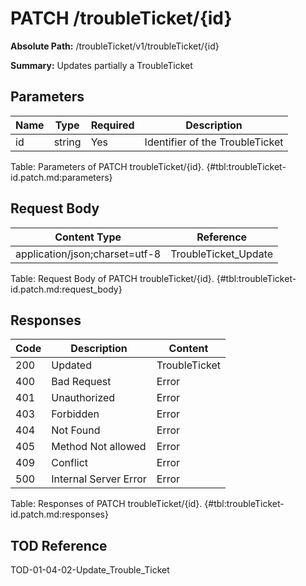 <!--
    ATTENTION: This file was generated via gradle!
               Do NOT manually edit this file! Any such changes will be overwritten!
-->

# PATCH /troubleTicket/{id}

**Absolute Path:** /troubleTicket/v1/troubleTicket/{id}

**Summary:** Updates partially a TroubleTicket

## Parameters

| Name | Type | Required | Description |
|------|------|----------|-------------|
| id | string | Yes | Identifier of the TroubleTicket |

Table: Parameters of PATCH troubleTicket/{id}. {#tbl:troubleTicket-id.patch.md:parameters}

## Request Body

| Content Type | Reference |
|--------------|-----------|
| application/json;charset=utf-8 | TroubleTicket_Update |

Table: Request Body of PATCH troubleTicket/{id}. {#tbl:troubleTicket-id.patch.md:request_body}

## Responses

| Code | Description | Content |
|------|-------------|---------|
| 200 | Updated | TroubleTicket |
| 400 | Bad Request | Error |
| 401 | Unauthorized | Error |
| 403 | Forbidden | Error |
| 404 | Not Found | Error |
| 405 | Method Not allowed | Error |
| 409 | Conflict | Error |
| 500 | Internal Server Error | Error |

Table: Responses of PATCH troubleTicket/{id}. {#tbl:troubleTicket-id.patch.md:responses}

## TOD Reference

TOD-01-04-02-Update_Trouble_Ticket
